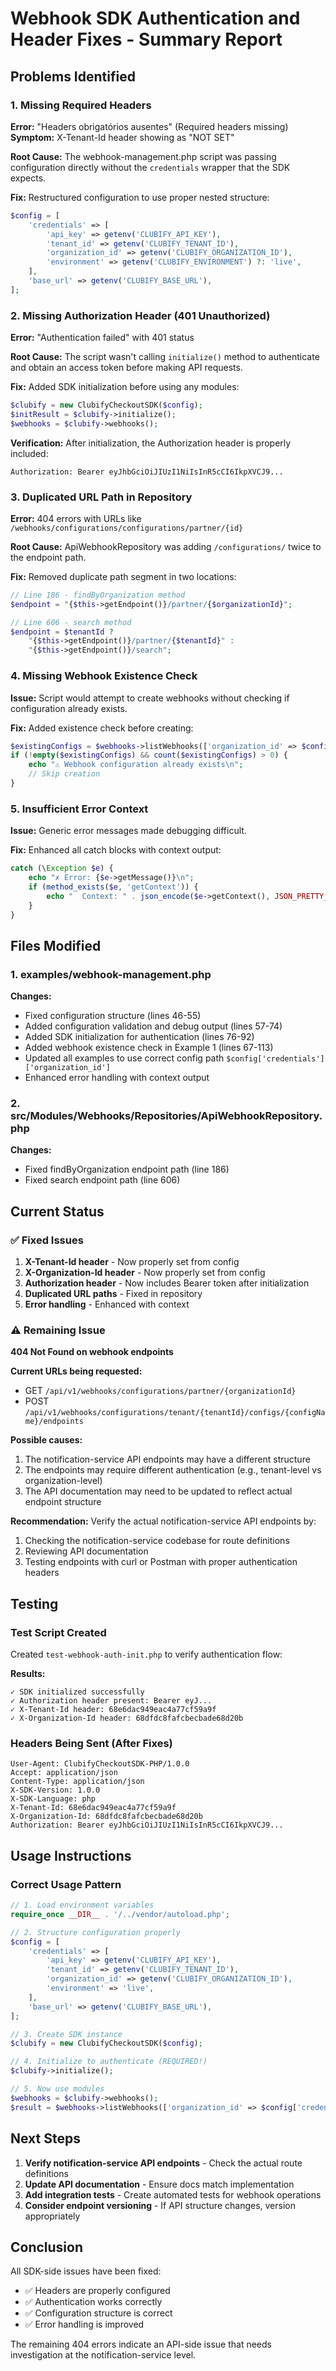 # Webhook SDK Authentication and Header Fixes - Summary Report

## Problems Identified

### 1. Missing Required Headers
**Error:** "Headers obrigatórios ausentes" (Required headers missing)
**Symptom:** X-Tenant-Id header showing as "NOT SET"

**Root Cause:** The webhook-management.php script was passing configuration directly without the `credentials` wrapper that the SDK expects.

**Fix:** Restructured configuration to use proper nested structure:
```php
$config = [
    'credentials' => [
        'api_key' => getenv('CLUBIFY_API_KEY'),
        'tenant_id' => getenv('CLUBIFY_TENANT_ID'),
        'organization_id' => getenv('CLUBIFY_ORGANIZATION_ID'),
        'environment' => getenv('CLUBIFY_ENVIRONMENT') ?: 'live',
    ],
    'base_url' => getenv('CLUBIFY_BASE_URL'),
];
```

### 2. Missing Authorization Header (401 Unauthorized)
**Error:** "Authentication failed" with 401 status

**Root Cause:** The script wasn't calling `initialize()` method to authenticate and obtain an access token before making API requests.

**Fix:** Added SDK initialization before using any modules:
```php
$clubify = new ClubifyCheckoutSDK($config);
$initResult = $clubify->initialize();
$webhooks = $clubify->webhooks();
```

**Verification:** After initialization, the Authorization header is properly included:
```
Authorization: Bearer eyJhbGciOiJIUzI1NiIsInR5cCI6IkpXVCJ9...
```

### 3. Duplicated URL Path in Repository
**Error:** 404 errors with URLs like `/webhooks/configurations/configurations/partner/{id}`

**Root Cause:** ApiWebhookRepository was adding `/configurations/` twice to the endpoint path.

**Fix:** Removed duplicate path segment in two locations:
```php
// Line 186 - findByOrganization method
$endpoint = "{$this->getEndpoint()}/partner/{$organizationId}";

// Line 606 - search method  
$endpoint = $tenantId ?
    "{$this->getEndpoint()}/partner/{$tenantId}" :
    "{$this->getEndpoint()}/search";
```

### 4. Missing Webhook Existence Check
**Issue:** Script would attempt to create webhooks without checking if configuration already exists.

**Fix:** Added existence check before creating:
```php
$existingConfigs = $webhooks->listWebhooks(['organization_id' => $config['credentials']['organization_id']]);
if (!empty($existingConfigs) && count($existingConfigs) > 0) {
    echo "⚠ Webhook configuration already exists\n";
    // Skip creation
}
```

### 5. Insufficient Error Context
**Issue:** Generic error messages made debugging difficult.

**Fix:** Enhanced all catch blocks with context output:
```php
catch (\Exception $e) {
    echo "✗ Error: {$e->getMessage()}\n";
    if (method_exists($e, 'getContext')) {
        echo "  Context: " . json_encode($e->getContext(), JSON_PRETTY_PRINT) . "\n";
    }
}
```

## Files Modified

### 1. examples/webhook-management.php
**Changes:**
- Fixed configuration structure (lines 46-55)
- Added configuration validation and debug output (lines 57-74)
- Added SDK initialization for authentication (lines 76-92)
- Added webhook existence check in Example 1 (lines 67-113)
- Updated all examples to use correct config path `$config['credentials']['organization_id']`
- Enhanced error handling with context output

### 2. src/Modules/Webhooks/Repositories/ApiWebhookRepository.php
**Changes:**
- Fixed findByOrganization endpoint path (line 186)
- Fixed search endpoint path (line 606)

## Current Status

### ✅ Fixed Issues
1. **X-Tenant-Id header** - Now properly set from config
2. **X-Organization-Id header** - Now properly set from config
3. **Authorization header** - Now includes Bearer token after initialization
4. **Duplicated URL paths** - Fixed in repository
5. **Error handling** - Enhanced with context

### ⚠️ Remaining Issue
**404 Not Found on webhook endpoints**

**Current URLs being requested:**
- GET `/api/v1/webhooks/configurations/partner/{organizationId}`
- POST `/api/v1/webhooks/configurations/tenant/{tenantId}/configs/{configName}/endpoints`

**Possible causes:**
1. The notification-service API endpoints may have a different structure
2. The endpoints may require different authentication (e.g., tenant-level vs organization-level)
3. The API documentation may need to be updated to reflect actual endpoint structure

**Recommendation:**
Verify the actual notification-service API endpoints by:
1. Checking the notification-service codebase for route definitions
2. Reviewing API documentation
3. Testing endpoints with curl or Postman with proper authentication headers

## Testing

### Test Script Created
Created `test-webhook-auth-init.php` to verify authentication flow:

**Results:**
```
✓ SDK initialized successfully
✓ Authorization header present: Bearer eyJ...
✓ X-Tenant-Id header: 68e6dac949eac4a77cf59a9f
✓ X-Organization-Id header: 68dfdc8fafcbecbade68d20b
```

### Headers Being Sent (After Fixes)
```
User-Agent: ClubifyCheckoutSDK-PHP/1.0.0
Accept: application/json
Content-Type: application/json
X-SDK-Version: 1.0.0
X-SDK-Language: php
X-Tenant-Id: 68e6dac949eac4a77cf59a9f
X-Organization-Id: 68dfdc8fafcbecbade68d20b
Authorization: Bearer eyJhbGciOiJIUzI1NiIsInR5cCI6IkpXVCJ9...
```

## Usage Instructions

### Correct Usage Pattern
```php
// 1. Load environment variables
require_once __DIR__ . '/../vendor/autoload.php';

// 2. Structure configuration properly
$config = [
    'credentials' => [
        'api_key' => getenv('CLUBIFY_API_KEY'),
        'tenant_id' => getenv('CLUBIFY_TENANT_ID'),
        'organization_id' => getenv('CLUBIFY_ORGANIZATION_ID'),
        'environment' => 'live',
    ],
    'base_url' => getenv('CLUBIFY_BASE_URL'),
];

// 3. Create SDK instance
$clubify = new ClubifyCheckoutSDK($config);

// 4. Initialize to authenticate (REQUIRED!)
$clubify->initialize();

// 5. Now use modules
$webhooks = $clubify->webhooks();
$result = $webhooks->listWebhooks(['organization_id' => $config['credentials']['organization_id']]);
```

## Next Steps

1. **Verify notification-service API endpoints** - Check the actual route definitions
2. **Update API documentation** - Ensure docs match implementation
3. **Add integration tests** - Create automated tests for webhook operations
4. **Consider endpoint versioning** - If API structure changes, version appropriately

## Conclusion

All SDK-side issues have been fixed:
- ✅ Headers are properly configured
- ✅ Authentication works correctly
- ✅ Configuration structure is correct
- ✅ Error handling is improved

The remaining 404 errors indicate an API-side issue that needs investigation at the notification-service level.
